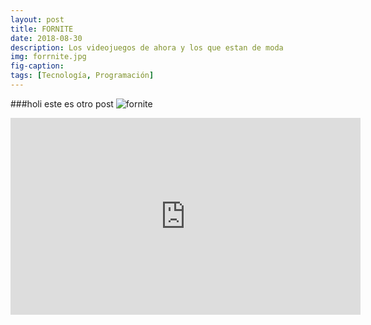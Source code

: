 ```yaml
---
layout: post
title: FORNITE
date: 2018-08-30
description: Los videojuegos de ahora y los que estan de moda
img: forrnite.jpg
fig-caption: 
tags: [Tecnología, Programación]
---
```

 ###holi  este es otro post
 <img src="assets/img/fornite.jpg" widh="200" alt="fornite"/>
<iframe width="560" height="315" src="https://www.youtube.com/embed/_nG8Yiieryw" frameborder="0" allow="autoplay; encrypted-media" allowfullscreen></iframe>
